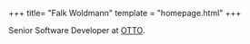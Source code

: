 +++
title= "Falk Woldmann"
template = "homepage.html"
+++

Senior Software Developer at [OTTO](https://www.otto.de/).
